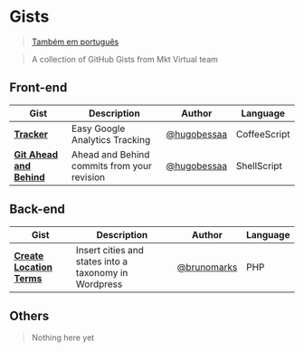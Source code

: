 Gists
=====

> [Também em português](https://github.com/mktvirtual/gists/blob/master/README-pt-BR.md)

> A collection of GitHub Gists from Mkt Virtual team

## Front-end
| Gist | Description | Author | Language |
| ---- | ----------- | ------ | -------- |
| **[Tracker](https://gist.github.com/hugobessaa/8659318)** | Easy Google Analytics Tracking | [@hugobessaa](https://gist.github.com/hugobessaa) | CoffeeScript |
| **[Git Ahead and Behind](https://gist.github.com/hugobessaa/8788821)** | Ahead and Behind commits from your revision | [@hugobessaa](https://gist.github.com/hugobessaa) | ShellScript |

## Back-end
| Gist | Description | Author | Language |
| ---- | ----------- | ------ | -------- |
| **[Create Location Terms](https://gist.github.com/brunomarks/8851573)** | Insert cities and states into a taxonomy in Wordpress | [@brunomarks](https://gist.github.com/brunomarks) | PHP |

## Others
> Nothing here yet
